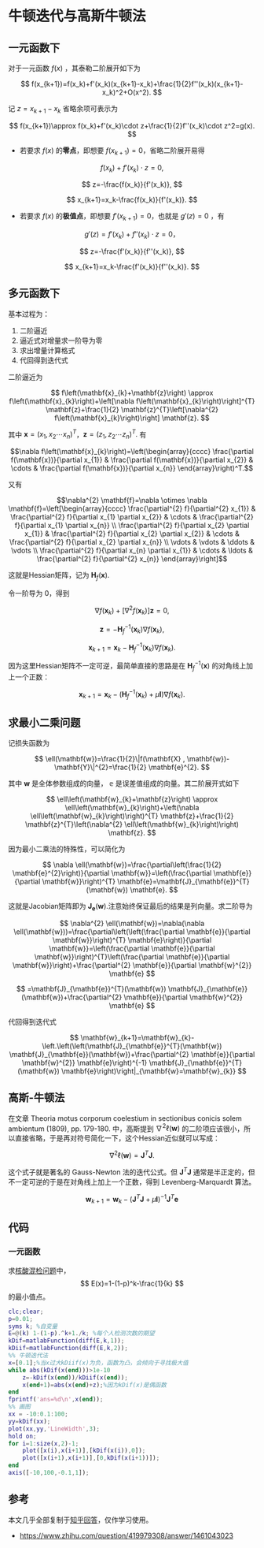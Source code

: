 # 牛顿迭代与高斯牛顿法

## 一元函数下

对于一元函数 $f(x)$ ，其泰勒二阶展开如下为

$$
f(x_{k+1})=f(x_k)+f'(x_k)(x_{k+1}-x_k)+\frac{1}{2}f''(x_k)(x_{k+1}-x_k)^2+O(x^2).
$$

记 $z=x_{k+1}-x_k$ 省略余项可表示为

$$
f(x_{k+1})\approx f(x_k)+f'(x_k)\cdot z+\frac{1}{2}f''(x_k)\cdot z^2=g(x).
$$

- 若要求 $f(x)$ 的**零点**，即想要 $f(x_{k+1})=0$，省略二阶展开易得

$$
f(x_k)+f'(x_k)\cdot z=0,
$$

$$
z=-\frac{f(x_k)}{f'(x_k)},
$$

$$
x_{k+1}=x_k-\frac{f(x_k)}{f'(x_k)}.
$$

- 若要求 $f(x)$ 的**极值点**，即想要 $f'(x_{k+1})=0$，也就是 $g'(z)=0$ ，有

$$
g'(z)=f'(x_k)+f''(x_k)\cdot z=0，
$$

$$
z=-\frac{f'(x_k)}{f''(x_k)},
$$

$$
x_{k+1}=x_k-\frac{f'(x_k)}{f''(x_k)}.
$$

## 多元函数下

基本过程为：

1. 二阶逼近
2. 逼近式对增量求一阶导为零
3. 求出增量计算格式
4. 代回得到迭代式

二阶逼近为

$$
f\left(\mathbf{x}_{k}+\mathbf{z}\right) \approx f\left(\mathbf{x}_{k}\right)+\left[\nabla f\left(\mathbf{x}_{k}\right)\right]^{T} \mathbf{z}+\frac{1}{2} \mathbf{z}^{T}\left[\nabla^{2} f\left(\mathbf{x}_{k}\right)\right] \mathbf{z}.
$$

其中 $\mathbf{x}=\left(x_1,x_2\cdots x_n\right)^T$，$\mathbf{z}=\left(z_1,z_2\cdots z_n\right)^T.$ 有

$$\nabla f\left(\mathbf{x}_{k}\right)=\left(\begin{array}{cccc}
\frac{\partial f(\mathbf{x})}{\partial x_{1}} &
\frac{\partial f(\mathbf{x})}{\partial x_{2}} &
\cdots &
\frac{\partial f(\mathbf{x})}{\partial x_{n}}
\end{array}\right)^T.$$

又有

$$\nabla^{2} \mathbf{f}=\nabla \otimes \nabla \mathbf{f}=\left[\begin{array}{cccc}
\frac{\partial^{2} f}{\partial^{2} x_{1}} & \frac{\partial^{2} f}{\partial x_{1} \partial x_{2}} & \cdots & \frac{\partial^{2} f}{\partial x_{1} \partial x_{n}} \\
\frac{\partial^{2} f}{\partial x_{2} \partial x_{1}} & \frac{\partial^{2} f}{\partial x_{2} \partial x_{2}} & \cdots & \frac{\partial^{2} f}{\partial x_{2} \partial x_{n}} \\
\vdots & \vdots & \ddots & \vdots \\
\frac{\partial^{2} f}{\partial x_{n} \partial x_{1}} & \cdots & \ldots & \frac{\partial^{2} f}{\partial^{2} x_{n}}
\end{array}\right]$$

这就是Hessian矩阵，记为 $\mathbf{H}_{f}(\mathbf{x})$.

令一阶导为 $0$，得到

$$
\nabla f\left(\mathbf{x}_{k}\right)+\left[\nabla^{2} f\left(\mathbf{x}_{k}\right)\right] \mathbf{z}=0,
$$

$$
\mathbf{z}=-\mathbf{H}_{f}^{-1}\left(\mathbf{x}_{k}\right) \nabla f\left(\mathbf{x}_{k}\right),
$$

$$
\mathbf{x}_{k+1}=\mathbf{x}_{k}-\mathbf{H}_{f}^{-1}\left(\mathbf{x}_{k}\right) \nabla f\left(\mathbf{x}_{k}\right).
$$

因为这里Hessian矩阵不一定可逆，最简单直接的思路是在 $\mathbf{H}^{-1}_{f}(\mathbf{x})$ 的对角线上加上一个正数：

$$
\mathbf{x}_{k+1}=\mathbf{x}_{k}-\left(\mathbf{H}_{f}^{-1}\left(\mathbf{x}_{k}\right)+\mu \mathbf{I}\right) \nabla f\left(\mathbf{x}_{k}\right).
$$

## 求最小二乘问题

记损失函数为 

$$
\ell(\mathbf{w})=\frac{1}{2}\|f(\mathbf{X} , \mathbf{w})-\mathbf{Y}\|^{2}=\frac{1}{2} \mathbf{e}^{2}.
$$

其中 $\mathbf{w}$  是全体参数组成的向量， $\mathbb{e}$ 是误差值组成的向量。其二阶展开式如下

$$
\ell\left(\mathbf{w}_{k}+\mathbf{z}\right) \approx \ell\left(\mathbf{w}_{k}\right)+\left(\nabla \ell\left(\mathbf{w}_{k}\right)\right)^{T} \mathbf{z}+\frac{1}{2} \mathbf{z}^{T}\left(\nabla^{2} \ell\left(\mathbf{w}_{k}\right)\right) \mathbf{z}.
$$

因为最小二乘法的特殊性，可以简化为

$$
\nabla \ell(\mathbf{w})=\frac{\partial\left(\frac{1}{2} \mathbf{e}^{2}\right)}{\partial \mathbf{w}}=\left(\frac{\partial \mathbf{e}}{\partial \mathbf{w}}\right)^{T} \mathbf{e}=\mathbf{J}_{\mathbf{e}}^{T}(\mathbf{w}) \mathbf{e}.
$$

这就是Jacobian矩阵即为 $\mathbf{J}_{\mathbf{e}}^{}(\mathbf{w})$.注意始终保证最后的结果是列向量。求二阶导为

$$
\nabla^{2} \ell(\mathbf{w})=\nabla(\nabla \ell(\mathbf{w}))=\frac{\partial\left(\left(\frac{\partial \mathbf{e}}{\partial \mathbf{w}}\right)^{T} \mathbf{e}\right)}{\partial \mathbf{w}}=\left(\frac{\partial \mathbf{e}}{\partial \mathbf{w}}\right)^{T}\left(\frac{\partial \mathbf{e}}{\partial \mathbf{w}}\right)+\frac{\partial^{2} \mathbf{e}}{\partial \mathbf{w}^{2}} \mathbf{e}
$$

$$
=\mathbf{J}_{\mathbf{e}}^{T}(\mathbf{w}) \mathbf{J}_{\mathbf{e}}(\mathbf{w})+\frac{\partial^{2} \mathbf{e}}{\partial \mathbf{w}^{2}} \mathbf{e}
$$

代回得到迭代式

$$
\mathbf{w}_{k+1}=\mathbf{w}_{k}-\left.\left(\left(\mathbf{J}_{\mathbf{e}}^{T}(\mathbf{w}) \mathbf{J}_{\mathbf{e}}(\mathbf{w})+\frac{\partial^{2} \mathbf{e}}{\partial \mathbf{w}^{2}} \mathbf{e}\right)^{-1} \mathbf{J}_{\mathbf{e}}^{T}(\mathbf{w}) \mathbf{e}\right)\right|_{\mathbf{w}=\mathbf{w}_{k}}
$$

## 高斯-牛顿法

在文章 Theoria motus corporum coelestium in sectionibus conicis solem ambientum (1809), pp. 179-180. 中，高斯提到 $\nabla^{2} \ell(\mathbf{w})$ 的二阶项应该很小，所以直接省略，于是再对符号简化一下，这个Hessian近似就可以写成：

$$
\nabla^{2} \ell(\mathbf{w})=\mathbf{J}^T\mathbf{J}.
$$

这个式子就是著名的 Gauss-Newton 法的迭代公式。但 $\mathbf{J}^T\mathbf{J}$ 通常是半正定的，但不一定可逆的于是在对角线上加上一个正数，得到 Levenberg-Marquardt 算法。

$$
\mathbf{w}_{k+1}=\mathbf{w}_{k}-\left(\mathbf{J}^{T} \mathbf{J}+\mu \mathbf{I}\right)^{-1} \mathbf{J}^{T} \mathbf{e}
$$

## 代码

### 一元函数

求[核酸混检问题](https://zhuanlan.zhihu.com/p/514647478)中，
$$
E(x)=1-(1-p)^k-\frac{1}{k}
$$
的最小值点。

```matlab
clc;clear;
p=0.01;
syms k; %自变量
E=@(k) 1-(1-p).^k+1./k; %每个人检测次数的期望
kDif=matlabFunction(diff(E,k,1));
kDiif=matlabFunction(diff(E,k,2));
%% 牛顿迭代法
x=[0.1];%当x过大kDiif(x)为负，函数为凸，会倾向于寻找极大值
while abs(kDif(x(end)))>1e-10
    z=-kDif(x(end))/kDiif(x(end));
    x(end+1)=abs(x(end)+z);%因为kDif(x)是偶函数
end
fprintf('ans=%d\n',x(end));
%% 画图
xx = -10:0.1:100;
yy=kDif(xx);
plot(xx,yy,'LineWidth',3);
hold on;
for i=1:size(x,2)-1;
    plot([x(i),x(i+1)],[kDif(x(i)),0]);
    plot([x(i+1),x(i+1)],[0,kDif(x(i+1))]);
end
axis([-10,100,-0.1,1]);
```


## 参考

本文几乎全部复制于[知乎回答](https://www.zhihu.com/question/419979308/answer/1461043023)，仅作学习使用。

- <https://www.zhihu.com/question/419979308/answer/1461043023>
